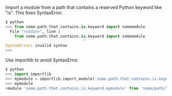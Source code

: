 Import a module from a path that contains a reserved Python keyword like "is". This fixes SyntaxError.

```python
$ python
>>> from some.path.that.contains.is.keyword import somemodule
  File "<stdin>", line 1
    from some.path.that.contains.is.keyword import somemodule
                                  ^
SyntaxError: invalid syntax
>>> 
```

Use importlib to avoid SyntaxError.

```python
$ python
>>> import importlib
>>> mymodule = importlib.import_module('some.path.that.contains.is.keyword.mymodule')
>>> mymodule
<module 'some.path.that.contains.is.keyword.mymodule' from 'some/path/that/contains/is/keyword/mymodule.pyc'>
```